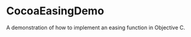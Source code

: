 CocoaEasingDemo
===============

A demonstration of how to implement an easing function in Objective C.